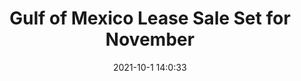 ---
"title": "Gulf of Mexico Lease Sale Set for November"
"date": "2021-10-1 14:0:33"
"feed_name": "RIGZONE"
"feed_website": "http://www.rigzone.com/"
"feed_rss": "http://www.rigzone.com/news/rss/rigzone_latest.aspx"
"link": "https://www.rigzone.com/news/gulf_of_mexico_lease_sale_set_for_november-01-oct-2021-166597-article/?rss=true"
"source": "None"
"file": "_posts/2021-1-1-613567aae6d02808e92fd8a418014cff60c15f91.md"
"accident": "0"
"drilling": "0"
"dead": "0"
"injured": "0"
"arrested": "0"
"where": "unknown site"
"causes": "unknown"
"place": "unknown place"
---